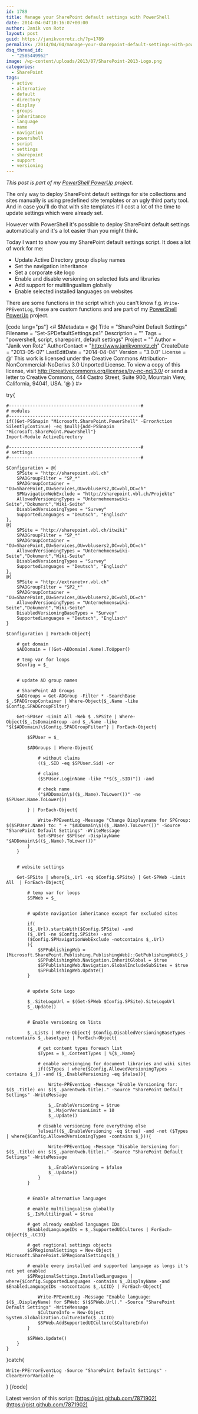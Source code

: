 ```yaml
---
id: 1789
title: Manage your SharePoint default settings with PowerShell
date: 2014-04-04T10:16:07+00:00
author: Janik von Rotz
layout: post
guid: https://janikvonrotz.ch/?p=1789
permalink: /2014/04/04/manage-your-sharepoint-default-settings-with-powershell/
dsq_thread_id:
  - "2585449962"
image: /wp-content/uploads/2013/07/SharePoint-2013-Logo.png
categories:
  - SharePoint
tags:
  - active
  - alternative
  - default
  - directory
  - display
  - groups
  - inheritance
  - language
  - name
  - navigation
  - powershell
  - script
  - settings
  - sharepoint
  - support
  - versioning
---
```

*This post is part of my [PowerShell PowerUp](https://github.com/janikvonrotz/PowerShell-PowerUp) project.*

The only way to deploy SharePoint default settings for site collections and sites manually is using predefined site templates or an ugly third party tool.
And in case you'll do that with site templates it'll cost a lot of the time to update settings which were already set.

However with PowerShell it's possible to deploy SharePoint default settings automatically and it's a lot easier than you might think.
<!--more-->
Today I want to show you my SharePoint default settings script. It does a lot of work for me:

* Update Active Directory group display names
* Set the navigation inheritance
* Set a corporate site logo
* Enable and disable versioning on selected lists and libraries
* Add support for multilingualism globally
* Enable selected installed languages on websites

There are some functions in the script which you can't know f.g. `Write-PPEventLog`, these are custom functions and are part of my [PowerShell PowerUp](https://github.com/janikvonrotz/PowerShell-PowerUp) project.

[code lang="ps"]
<#
$Metadata = @{
	Title = "SharePoint Default Settings"
	Filename = "Set-SPDefaultSettings.ps1"
	Description = ""
	Tags = "powershell, script, sharepoint, default settings"
	Project = ""
	Author = "Janik von Rotz"
	AuthorContact = "http://www.janikvonrotz.ch"
	CreateDate = "2013-05-07"
	LastEditDate = "2014-04-04"
	Version = "3.0.0"
	License = @'
This work is licensed under the Creative Commons Attribution-NonCommercial-NoDerivs 3.0 Unported License.
To view a copy of this license, visit http://creativecommons.org/licenses/by-nc-nd/3.0/ or
send a letter to Creative Commons, 444 Castro Street, Suite 900, Mountain View, California, 94041, USA.
'@
}
#>

try{

    #--------------------------------------------------#
    # modules
    #--------------------------------------------------#
    if((Get-PSSnapin "Microsoft.SharePoint.PowerShell" -ErrorAction SilentlyContinue) -eq $null){Add-PSSnapin "Microsoft.SharePoint.PowerShell"}
    Import-Module ActiveDirectory
    
    #--------------------------------------------------#
    # settings
    #--------------------------------------------------#
    
    $Configuration = @{
        SPSite = "http://sharepoint.vbl.ch"
        SPADGroupFilter = "SP_*"
        SPADGroupContainer = "OU=SharePoint,OU=Services,OU=vblusers2,DC=vbl,DC=ch"
        SPNavigationWebExclude = "http://sharepoint.vbl.ch/Projekte"
        AllowedVersioningTypes = "Unternehmenswiki-Seite","Dokument","Wiki-Seite"
        DisabledVersioningTypes = "Survey"
        SupportedLanguages = "Deutsch", "Englisch"
    },
    @{
        SPSite = "http://sharepoint.vbl.ch/itwiki"
        SPADGroupFilter = "SP_*"
        SPADGroupContainer = "OU=SharePoint,OU=Services,OU=vblusers2,DC=vbl,DC=ch"
        AllowedVersioningTypes = "Unternehmenswiki-Seite","Dokument","Wiki-Seite"
        DisabledVersioningTypes = "Survey"
        SupportedLanguages = "Deutsch", "Englisch"
    },
    @{
        SPSite = "http://extranetvr.vbl.ch"
        SPADGroupFilter = "SP2_*"
        SPADGroupContainer = "OU=SharePoint,OU=Services,OU=vblusers2,DC=vbl,DC=ch"
        AllowedVersioningTypes = "Unternehmenswiki-Seite","Dokument","Wiki-Seite"
        DisabledVersioningBaseTypes = "Survey"
        SupportedLanguages = "Deutsch", "Englisch"
    }

    $Configuration | ForEach-Object{

        # get domain
        $ADDomain = ((Get-ADDomain).Name).ToUpper()
    
        # temp var for loops
        $Config = $_
            
            
        # update AD group names
              
        # SharePoint AD Groups 
        $ADGroups = Get-ADGroup -Filter * -SearchBase $_.SPADGroupContainer | Where-Object{$_.Name -like $Config.SPADGroupFilter}
            
        Get-SPUser -Limit All -Web $_.SPSite | Where-Object{$_.IsDomainGroup -and $_.Name -like "$($ADDomain)\$Config.SPADGroupFilter"} | ForEach-Object{
                
            $SPUser = $_
                    
            $ADGroups | Where-Object{
                
                # without claims
                (($_.SID -eq $SPUser.Sid) -or 
                                
                # claims
                ($SPUser.LoginName -like "*$($_.SID)")) -and 

                # check name
                ("$ADDomain\$(($_.Name).ToLower())" -ne $SPUser.Name.ToLower())
                
            } | ForEach-Object{
            
                Write-PPEventLog -Message "Change Displayname for SPGroup: $($SPUser.Name) to: " + "$ADDomain\$(($_.Name).ToLower())" -Source "SharePoint Default Settings" -WriteMessage        
                Set-SPUser $SPUser -DisplayName "$ADDomain\$(($_.Name).ToLower())"
            } 
        }       
         
        
        # website settings

        Get-SPSite | where{$_.Url -eq $Config.SPSite} | Get-SPWeb -Limit All  | ForEach-Object{

            # temp var for loops
            $SPWeb = $_


            # update navigation inheritance except for excluded sites

    	    if(
            ($_.Url).startsWith($Config.SPSite) -and     
            ($_.Url -ne $Config.SPSite) -and    
            ($Config.SPNavigationWebExclude -notcontains $_.Url)
            ){            
    		    $SPPublishingWeb = [Microsoft.SharePoint.Publishing.PublishingWeb]::GetPublishingWeb($_)
    		    $SPPublishingWeb.Navigation.InheritGlobal = $true
    		    $SPPublishingWeb.Navigation.GlobalIncludeSubSites = $true
    		    $SPPublishingWeb.Update()
            }
        

            # update Site Logo

            $_.SiteLogoUrl = $(Get-SPWeb $Config.SPSite).SiteLogoUrl
            $_.Update()
        

            # Enable versioning on lists

            $_.Lists | Where-Object{ $Config.DisabledVersioningBaseTypes -notcontains $_.basetype} | ForEach-Object{
            
                # get content types foreach list
                $Types = $_.ContentTypes | %{$_.Name}
            
                # enable versionging for document libraries and wiki sites
                if(($Types | where{$Config.AllowedVersioningTypes -contains $_}) -and ($_.EnableVersioning -eq $false)){
            
                    Write-PPEventLog -Message "Enable Versioning for: $($_.title) on: $($_.parentweb.title)." -Source "SharePoint Default Settings" -WriteMessage
                        
                    $_.EnableVersioning = $true
                    $_.MajorVersionLimit = 10   
                    $_.Update()   
                
                # disable versioning fore everything else
                }elseif(($_.EnableVersioning -eq $true) -and -not ($Types | where{$Config.AllowedVersioningTypes -contains $_})){
            
                    Write-PPEventLog -Message "Disable Versioning for: $($_.title) on: $($_.parentweb.title)." -Source "SharePoint Default Settings" -WriteMessage
            
                    $_.EnableVersioning = $false       
                    $_.Update()
                }
            }


            # Enable alternative languages

            # enable multilingualism globally
            $_.IsMultilingual = $true

            # get already enabled languages IDs
            $EnabledLanguageIDs = $_.SupportedUICultures | ForEach-Object{$_.LCID}

            # get regtional settings objects
            $SPRegionalSettings = New-Object Microsoft.SharePoint.SPRegionalSettings($_)

            # enable every installed and supported language as longs it's not yet enabled
            $SPRegionalSettings.InstalledLanguages | where{$Config.SupportedLanguages -contains $_.DisplayName -and $EnabledLanguageIDs -notcontains $_.LCID} | ForEach-Object{
                
                Write-PPEventLog -Message "Enable language: $($_.DisplayName) for SPWeb: $($SPWeb.Url)." -Source "SharePoint Default Settings" -WriteMessage
                $CultureInfo = New-Object System.Globalization.CultureInfo($_.LCID)
                $SPWeb.AddSupportedUICulture($CultureInfo)
            }            

            $SPWeb.Update()
        }  
    }
}catch{

    Write-PPErrorEventLog -Source "SharePoint Default Settings" -ClearErrorVariable
}
[/code]

Latest version of this script: [https://gist.github.com/7871902](https://gist.github.com/7871902)
